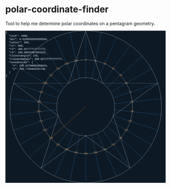 # polar-coordinate-finder

Tool to help me determine polar coordinates on a pentagram geometry.

![screenshot](./Screenshot_20201216_202250.png)
